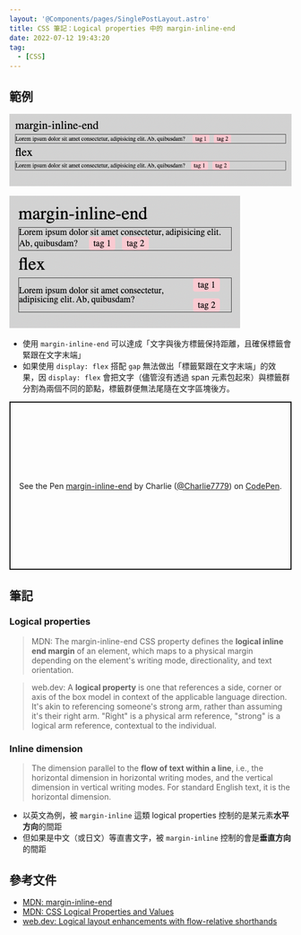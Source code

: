 ```yaml
---
layout: '@Components/pages/SinglePostLayout.astro'
title: CSS 筆記：Logical properties 中的 margin-inline-end
date: 2022-07-12 19:43:20
tag:
  - [CSS]
---
```


## 範例

![margin-inline-end example 1](/2022/css-margin-inline-end/demo-0.png)

![margin-inline-end example 2](/2022/css-margin-inline-end/demo-1.png)

- 使用 `margin-inline-end` 可以達成「文字與後方標籤保持距離，且確保標籤會緊跟在文字末端」
- 如果使用 `display: flex` 搭配 `gap` 無法做出「標籤緊跟在文字末端」的效果，因 `display: flex` 會把文字（儘管沒有透過 span 元素包起來）與標籤群分割為兩個不同的節點，標籤群便無法尾隨在文字區塊後方。

<p class="codepen" data-height="300" data-default-tab="html,result" data-slug-hash="eYMzrqG" data-user="Charlie7779" style="height: 300px; box-sizing: border-box; display: flex; align-items: center; justify-content: center; border: 2px solid; margin: 1em 0; padding: 1em;">
  <span>See the Pen <a href="https://codepen.io/Charlie7779/pen/eYMzrqG">
  margin-inline-end</a> by Charlie (<a href="https://codepen.io/Charlie7779">@Charlie7779</a>)
  on <a href="https://codepen.io">CodePen</a>.</span>
</p>
<script async src="https://cpwebassets.codepen.io/assets/embed/ei.js"></script>

## 筆記

### Logical properties

> MDN: The margin-inline-end CSS property defines the **logical inline end margin** of an element, which maps to a physical margin depending on the element's writing mode, directionality, and text orientation.

> web.dev: A **logical property** is one that references a side, corner or axis of the box model in context of the applicable language direction. It's akin to referencing someone's strong arm, rather than assuming it's their right arm. "Right" is a physical arm reference, "strong" is a logical arm reference, contextual to the individual.

### Inline dimension

> The dimension parallel to the **flow of text within a line**, i.e., the horizontal dimension in horizontal writing modes, and the vertical dimension in vertical writing modes. For standard English text, it is the horizontal dimension.

- 以英文為例，被 `margin-inline` 這類 logical properties 控制的是某元素**水平方向**的間距
- 但如果是中文（或日文）等直書文字，被 `margin-inline` 控制的會是**垂直方向**的間距

## 參考文件

- [MDN: margin-inline-end](https://developer.mozilla.org/en-US/docs/Web/CSS/margin-inline-end)
- [MDN: CSS Logical Properties and Values](https://developer.mozilla.org/en-US/docs/Web/CSS/CSS_Logical_Properties)
- [web.dev: Logical layout enhancements with flow-relative shorthands](https://web.dev/logical-property-shorthands/)
